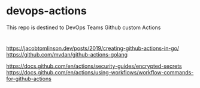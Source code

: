 # devops-actions
This repo is destined to DevOps Teams Github custom Actions

# 
https://jacobtomlinson.dev/posts/2019/creating-github-actions-in-go/
https://github.com/mvdan/github-actions-golang

https://docs.github.com/en/actions/security-guides/encrypted-secrets
https://docs.github.com/en/actions/using-workflows/workflow-commands-for-github-actions
